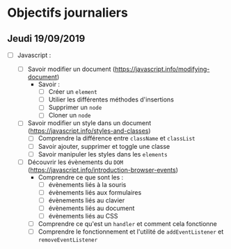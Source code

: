 # Objectifs journaliers

## Jeudi 19/09/2019

* [ ] Javascript :

  * [ ] Savoir modifier un document (https://javascript.info/modifying-document)
    * Savoir :
      * [ ] Créer un `element`
      * [ ] Utilier les différentes méthodes d'insertions
      * [ ] Supprimer un `node`
      * [ ] Cloner un `node`

  * [ ] Savoir modifier un style dans un document (https://javascript.info/styles-and-classes)
    * [ ] Comprendre la différence entre `className` et `classList`
    * [ ] Savoir ajouter, supprimer et toggle une classe
    * [ ] Savoir manipuler les styles dans les `elements`

  * [ ] Découvrir les évènements du `DOM` (https://javascript.info/introduction-browser-events)
    * Comprendre ce que sont les : 
      * [ ] évènements liés à la souris
      * [ ] évènements liés aux formulaires
      * [ ] évènements liés au clavier
      * [ ] évènements liés au document
      * [ ] évènements liés au CSS
    * [ ] Comprendre ce qu'est un `handler` et comment cela fonctionne
    * [ ] Comprendre le fonctionnement et l'utilité de `addEventListener` et `removeEventListener`
